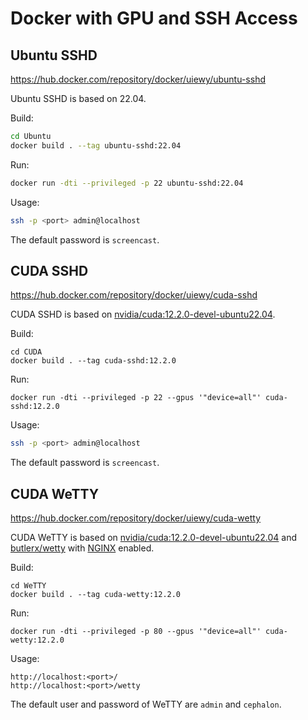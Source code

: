 # Docker with GPU and SSH Access

## Ubuntu SSHD

https://hub.docker.com/repository/docker/uiewy/ubuntu-sshd

Ubuntu SSHD is based on 22.04.

Build:

```bash
cd Ubuntu
docker build . --tag ubuntu-sshd:22.04
```

Run:

```bash
docker run -dti --privileged -p 22 ubuntu-sshd:22.04
```

Usage:

```bash
ssh -p <port> admin@localhost
```

The default password is `screencast`.

## CUDA SSHD

https://hub.docker.com/repository/docker/uiewy/cuda-sshd

CUDA SSHD is based on [nvidia/cuda:12.2.0-devel-ubuntu22.04](https://hub.docker.com/r/nvidia/cuda).

Build:

```shell
cd CUDA
docker build . --tag cuda-sshd:12.2.0
```

Run:
```shell
docker run -dti --privileged -p 22 --gpus '"device=all"' cuda-sshd:12.2.0
```

Usage:

```bash
ssh -p <port> admin@localhost
```

The default password is `screencast`.

## CUDA WeTTY

https://hub.docker.com/repository/docker/uiewy/cuda-wetty

CUDA WeTTY is based on [nvidia/cuda:12.2.0-devel-ubuntu22.04](https://hub.docker.com/r/nvidia/cuda) and [butlerx/wetty](https://github.com/butlerx/wetty) with [NGINX](https://nginx.org/) enabled.

Build:

```shell
cd WeTTY
docker build . --tag cuda-wetty:12.2.0
```

Run:
```shell
docker run -dti --privileged -p 80 --gpus '"device=all"' cuda-wetty:12.2.0
```

Usage:

```plain
http://localhost:<port>/
http://localhost:<port>/wetty
```

The default user and password of WeTTY are `admin` and `cephalon`.

